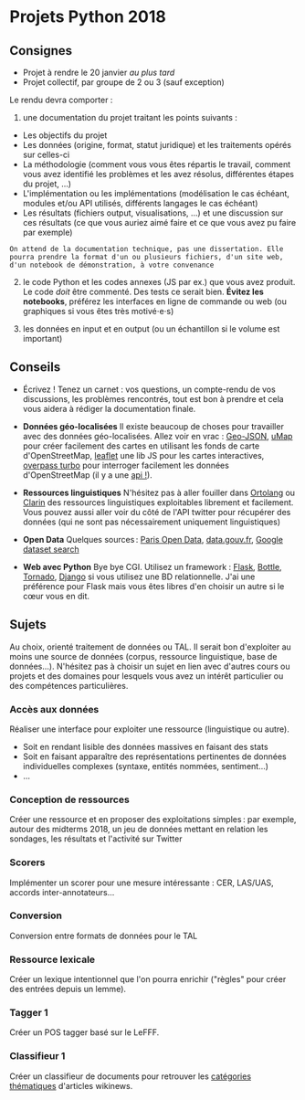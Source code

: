 # Projets Python 2018

## Consignes
* Projet à rendre le 20 janvier *au plus tard*
* Projet collectif, par groupe de 2 ou 3 (sauf exception)

Le rendu devra comporter :

  1. une documentation du projet traitant les points suivants :
   * Les objectifs du projet
   * Les données (origine, format, statut juridique) et les traitements opérés sur celles-ci
   * La méthodologie (comment vous vous êtes répartis le travail, comment vous avez identifié les problèmes et les avez résolus, différentes étapes du projet, ...)
   * L'implémentation ou les implémentations (modélisation le cas échéant, modules et/ou API utilisés, différents langages le cas échéant)
   * Les résultats (fichiers output, visualisations, ...) et une discussion sur ces résultats (ce que vous auriez aimé faire et ce que vous avez pu faire par exemple)

    On attend de la documentation technique, pas une dissertation. Elle pourra prendre la format d'un ou plusieurs fichiers, d'un site web, d'un notebook de démonstration, à votre convenance

  2. le code Python et les codes annexes (JS par ex.) que vous avez produit.
Le code *doit* être commenté. Des tests ce serait bien. **Évitez les notebooks**, préférez les interfaces en ligne de commande ou web (ou graphiques si vous êtes très motivé⋅e⋅s)

  3. les données en input et en output (ou un échantillon si le volume est important)

## Conseils
  - Écrivez ! Tenez un carnet : vos questions, un compte-rendu de vos discussions, les problèmes rencontrés, tout est bon à prendre et cela vous aidera à rédiger la documentation finale.

  - **Données géo-localisées**
Il existe beaucoup de choses pour travailler avec des données géo-localisées. Allez voir en vrac : [Geo-JSON](http://geojson.org/), [uMap](http://umap.openstreetmap.fr/fr/) pour créer facilement des cartes en utilisant les fonds de carte d'OpenStreetMap, [leaflet](http://leafletjs.com/) une lib JS pour les cartes interactives, [overpass turbo](http://overpass-turbo.eu/) pour interroger facilement les données d'OpenStreetMap (il y a une [api !](http://www.overpass-api.de/)).

  - **Ressources linguistiques**
  N'hésitez pas à aller fouiller dans [Ortolang](https://www.ortolang.fr/) ou [Clarin](https://lindat.mff.cuni.cz/repository/xmlui/) des ressources linguistiques exploitables librement et facilement. Vous pouvez aussi aller voir du côté de l'API twitter pour récupérer des données (qui ne sont pas nécessairement uniquement linguistiques)

  - **Open Data**
  Quelques sources : [Paris Open Data](https://opendata.paris.fr), [data.gouv.fr](https://data.gouv.fr), [Google dataset search](https://toolbox.google.com/datasetsearch)

  - **Web avec Python**
Bye bye CGI. Utilisez un framework : [Flask](http://flask.pocoo.org/), [Bottle](http://bottlepy.org), [Tornado](http://tornado.readthedocs.io/), [Django](https://www.djangoproject.com/) si vous utilisez une BD relationnelle.   J'ai une préférence pour Flask mais vous êtes libres d'en choisir un autre si le cœur vous en dit.

## Sujets
Au choix, orienté traitement de données ou TAL. Il serait bon d'exploiter au moins une source de données (corpus, ressource linguistique, base de données…). N'hésitez pas à choisir un sujet en lien avec d'autres cours ou projets et des domaines pour lesquels vous avez un intérêt particulier ou des compétences particulières.

### Accès aux données
Réaliser une interface pour exploiter une ressource (linguistique ou autre).
  - Soit en rendant lisible des données massives en faisant des stats
  - Soit en faisant apparaître des représentations pertinentes de données individuelles complexes (syntaxe, entités nommées, sentiment…)
  - …

### Conception de ressources
Créer une ressource et en proposer des exploitations simples : par exemple, autour des midterms 2018, un jeu de données mettant en relation les sondages, les résultats et l'activité sur Twitter

### Scorers
Implémenter un scorer pour une mesure intéressante : CER, LAS/UAS, accords inter-annotateurs…

### Conversion
Conversion entre formats de données pour le TAL

### Ressource lexicale
Créer un lexique intentionnel que l'on pourra enrichir ("règles" pour créer des entrées depuis un lemme).

### Tagger 1
Créer un POS tagger basé sur le LeFFF.

### Classifieur 1
Créer un classifieur de documents pour retrouver les [catégories thématiques](https://fr.wikinews.org/wiki/Page:Sommaire) d'articles wikinews.
